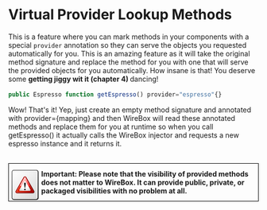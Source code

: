 # Virtual Provider Lookup Methods

This is a feature where you can mark methods in your components with a special `provider` annotation so they can serve the objects you requested automatically for you. This is an amazing feature as it will take the original method signature and replace the method for you with one that will serve the provided objects for you automatically. How insane is that! You deserve some <b>getting jiggy wit it (chapter 4) </b> dancing!

```javascript
public Espresso function getEspresso() provider="espresso"{}
```

Wow! That's it! Yep, just create an empty method signature and annotated with provider={mapping} and then WireBox will read these annotated methods and replace them for you at runtime so when you call getEspresso() it actually calls the WireBox injector and requests a new espresso instance and it returns it.

<br>
<div style="border: 1px solid black">
<img src="../images/icon_important.png" width="13%" style="float:left;margin-top:10px"><p style="margin:12px"><b>
Important: Please note that the visibility of provided methods does not matter to WireBox. It can provide public, private, or packaged visibilities with no problem at all. </b></p>
<div style="clear:both"></div>
</div>
<br>
